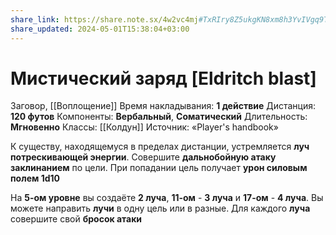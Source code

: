 ```yaml
---
share_link: https://share.note.sx/4w2vc4mj#TxRIry8Z5ukgKN8xm8h3YvIVgq9TUGogZNbFTF2kT/U
share_updated: 2024-05-01T15:38:04+03:00
---
```

# Мистический заряд [Eldritch blast]
Заговор, [[Воплощение]]
Время накладывания: **1 действие**
Дистанция: **120 футов**
Компоненты: **Вербальный**, **Соматический**
Длительность: **Мгновенно**
Классы: [[Колдун]]
Источник: «Player's handbook»

К существу, находящемуся в пределах дистанции, устремляется **луч потрескивающей энергии**. Совершите **дальнобойную атаку заклинанием** по цели. При попадании цель получает **урон силовым полем 1d10** 

На **5-ом уровне** вы создаёте **2 луча**, **11-ом** - **3 луча** и **17-ом** - **4 луча**. Вы можете направить **лучи** в одну цель или в разные. Для каждого **луча** совершите свой **бросок атаки**